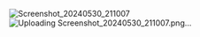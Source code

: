 ![Screenshot_20240530_211007](https://github.com/Heshan-Lahiru/Android-App/assets/145315285/d53a5f76-6251-4c44-b462-493e91a854d2)![Uploading Screenshot_20240530_211007.png…]()
